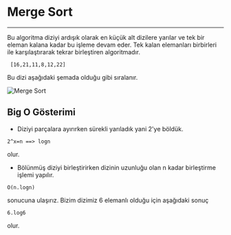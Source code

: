 # Merge Sort
---

Bu algoritma diziyi ardışık olarak en küçük alt dizilere yarılar ve tek bir eleman kalana kadar bu işleme devam eder. Tek kalan elemanları birbirleri ile karşılaştırarak tekrar birleştiren algoritmadır.

```
 [16,21,11,8,12,22] 
```

Bu dizi aşağıdaki şemada olduğu gibi sıralanır.

![Merge Sort](/img/merge-sort.png)

## Big O Gösterimi

* Diziyi parçalara ayırırken sürekli yarıladık yani 2'ye böldük. 
```
2^x=n ==> logn
```
olur.

* Bölünmüş diziyi birleştirirken dizinin uzunluğu olan n kadar birleştirme işlemi yapılır.

```
O(n.logn)
```
sonucuna ulaşırız. Bizim dizimiz 6 elemanlı olduğu için aşağıdaki sonuç 

```
6.log6 
```
olur.
